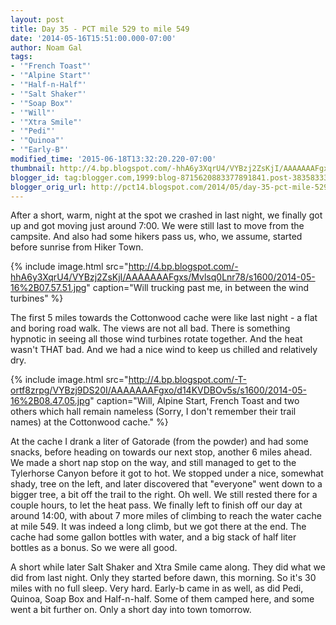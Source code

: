 ```yaml
---
layout: post
title: Day 35 - PCT mile 529 to mile 549
date: '2014-05-16T15:51:00.000-07:00'
author: Noam Gal
tags:
- '"French Toast"'
- '"Alpine Start"'
- '"Half-n-Half"'
- '"Salt Shaker"'
- '"Soap Box"'
- '"Will"'
- '"Xtra Smile"'
- '"Pedi"'
- '"Quinoa"'
- '"Early-B"'
modified_time: '2015-06-18T13:32:20.220-07:00'
thumbnail: http://4.bp.blogspot.com/-hhA6y3XqrU4/VYBzj2ZsKjI/AAAAAAAFgxs/Mvlsq0Lnr78/s72-c/2014-05-16%2B07.57.51.jpg
blogger_id: tag:blogger.com,1999:blog-8715620883377891841.post-3835833340861785034
blogger_orig_url: http://pct14.blogspot.com/2014/05/day-35-pct-mile-529-to-mile-549.html
---
```


After a short, warm, night at the spot we crashed in last night, we finally got up and got moving just around 7:00. We were still last to move from the campsite. And also had some hikers pass us, who, we assume, started before sunrise from Hiker Town.

{% include image.html src="http://4.bp.blogspot.com/-hhA6y3XqrU4/VYBzj2ZsKjI/AAAAAAAFgxs/Mvlsq0Lnr78/s1600/2014-05-16%2B07.57.51.jpg" caption="Will trucking past me, in between the wind turbines" %}

The first 5 miles towards the Cottonwood cache were like last night - a flat and boring road walk. The views are not all bad. There is something hypnotic in seeing all those wind turbines rotate together. And the heat wasn't THAT bad. And we had a nice wind to keep us chilled and relatively dry.

{% include image.html src="http://4.bp.blogspot.com/-T-ortf8zrpg/VYBzj9DS20I/AAAAAAAFgxo/d14KVDBOv5s/s1600/2014-05-16%2B08.47.05.jpg" caption="Will, Alpine Start, French Toast and two others which hall remain nameless (Sorry, I don't remember their trail names) at the Cottonwood cache." %}

At the cache I drank a liter of Gatorade (from the powder) and had some snacks, before heading on towards our next stop, another 6 miles ahead. We made a short nap stop on the way, and still managed to get to the Tylerhorse Canyon before it got to hot. We stopped under a nice, somewhat shady, tree on the left, and later discovered that "everyone" went down to a bigger tree, a bit off the trail to the right. Oh well. We still rested there for a couple hours, to let the heat pass. We finally left to finish off our day at around 14:00, with about 7 more miles of climbing to reach the water cache at mile 549. It was indeed a long climb, but we got there at the end. The cache had some gallon bottles with water, and a big stack of half liter bottles as a bonus. So we were all good.

A short while later Salt Shaker and Xtra Smile came along. They did what we did from last night. Only they started before dawn, this morning. So it's 30 miles with no full sleep. Very hard. Early-b came in as well, as did Pedi, Quinoa, Soap Box and Half-n-half. Some of them camped here, and some went a bit further on. Only a short day into town tomorrow.
